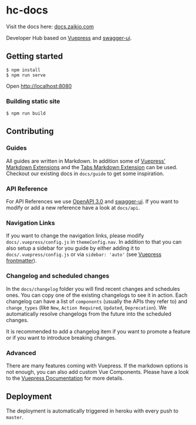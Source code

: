 # hc-docs

Visit the docs here: [docs.zaikio.com](https://docs.zaikio.com/)

Developer Hub based on [Vuepress](https://vuepress.vuejs.org/) and [swagger-ui](https://swagger.io/tools/swagger-ui/).

## Getting started

```
$ npm install
$ npm run serve
```

Open [http://localhost:8080](http://localhost:8080)

### Building static site

```
$ npm run build
```

## Contributing

### Guides

All guides are written in Markdown. In addition some of [Vuepress' Markdown Extensions](https://vuepress.vuejs.org/guide/markdown.html) and
the [Tabs Markdown Extension](https://github.com/superbiger/vuepress-plugin-tabs) can be used. Checkout our existing docs in `docs/guide` to get some inspiration.

### API Reference

For API References we use [OpenAPI 3.0](https://github.com/OAI/OpenAPI-Specification) and [swagger-ui](https://swagger.io/tools/swagger-ui/). If you want to
modify or add a new reference have a look at `docs/api`.

### Navigation Links

If you want to change the navigation links, please modify `docs/.vuepress/config.js` in `themeConfig.nav`. In addition to that you can also
setup a sidebar for you guide by either adding it to `docs/.vuepress/config.js` or via `sidebar: 'auto'` (see [Vuepress frontmatter](https://vuepress.vuejs.org/guide/frontmatter.html#predefined-variables)).

### Changelog and scheduled changes

In the `docs/changelog` folder you will find recent changes and schedules ones. You can copy one of the existing changelogs to see it in action.
Each changelog can have a list of `components` (usually the APIs they refer to) and `change_types` (like `New`, `Action Required`, `Updated`, `Deprecation`).
We automatically resolve changelogs from the future into the scheduled changes.

It is recommended to add a changelog item if you want to promote a feature or if you want to introduce breaking changes.

### Advanced

There are many features coming with Vuepress. If the markdown options is not enough, you can also add custom Vue Components.
Please have a look to the [Vuepress Documentation](https://vuepress.vuejs.org/) for more details.


## Deployment

The deployment is automatically triggered in heroku with every push to `master`.
